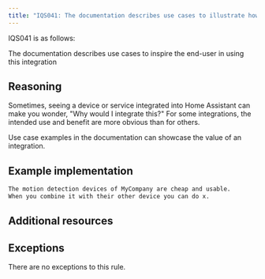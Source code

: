 ```yaml
---
title: "IQS041: The documentation describes use cases to illustrate how this integration can be used"
---
```


IQS041 is as follows:

The documentation describes use cases to inspire the end-user in using this integration

## Reasoning

Sometimes, seeing a device or service integrated into Home Assistant can make you wonder, "Why would I integrate this?"
For some integrations, the intended use and benefit are more obvious than for others.

Use case examples in the documentation can showcase the value of an integration.

## Example implementation

```markdown
The motion detection devices of MyCompany are cheap and usable.
When you combine it with their other device you can do x.
```

## Additional resources


## Exceptions

There are no exceptions to this rule.